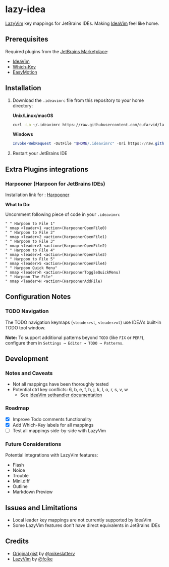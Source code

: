 # lazy-idea

[LazyVim](https://github.com/LazyVim/LazyVim) key mappings for JetBrains IDEs. Making [IdeaVim](https://github.com/JetBrains/ideavim) feel like home.

## Prerequisites

Required plugins from the [JetBrains Marketplace](https://plugins.jetbrains.com):

- [IdeaVim](https://github.com/JetBrains/ideavim)
- [Which-Key](https://github.com/TheBlob42/idea-which-key)
- [EasyMotion](https://github.com/AlexPl292/IdeaVim-EasyMotion)

## Installation

1. Download the `.ideavimrc` file from this repository to your home directory:

   **Unix/Linux/macOS**

   ```bash
   curl -Lo ~/.ideavimrc https://raw.githubusercontent.com/cufarvid/lazy-idea/refs/heads/main/.ideavimrc
   ```

   **Windows**

   ```powershell
   Invoke-WebRequest -OutFile "$HOME/.ideavimrc" -Uri https://raw.githubusercontent.com/cufarvid/lazy-idea/refs/heads/main/.ideavimrc
   ```

2. Restart your JetBrains IDE

## Extra Plugins integrations

### Harpooner (Harpoon for JetBrains IDEs)

Installation link for : [Harpooner](https://plugins.jetbrains.com/plugin/21796-harpooner)

**What to Do**:

Uncomment following piece of code in your `.ideavimrc`
```
" " Harpoon to File 1"
" nmap <leader>1 <action>(HarpoonerOpenFile0)
" " Harpoon to File 2"
" nmap <leader>2 <action>(HarpoonerOpenFile1)
" " Harpoon to File 3"
" nmap <leader>3 <action>(HarpoonerOpenFile2)
" " Harpoon to File 4"
" nmap <leader>4 <action>(HarpoonerOpenFile3)
" " Harpoon to File 5"
" nmap <leader>5 <action>(HarpoonerOpenFile4)
" " Harpoon Quick Menu"
" nmap <leader>h <action>(HarpoonerToggleQuickMenu)
" " Harpoon The File"
" nmap <leader>H <action>(HarpoonerAddFile)
```

## Configuration Notes

### TODO Navigation

The TODO navigation keymaps (`<leader>st`, `<leader>xt`) use IDEA's built-in TODO tool window.

**Note:** To support additional patterns beyond `TODO` (like `FIX` or `PERF`), configure them in `Settings → Editor → TODO → Patterns`.

## Development

### Notes and Caveats

- Not all mappings have been thoroughly tested
- Potential ctrl key conflicts: 6, b, e, f, h, j, k, l, o, r, s, v, w
  - See [IdeaVim sethandler documentation](https://github.com/JetBrains/ideavim/blob/master/doc/sethandler.md)

### Roadmap

- [x] Improve Todo comments functionality
- [x] Add Which-Key labels for all mappings
- [ ] Test all mappings side-by-side with LazyVim

### Future Considerations

Potential integrations with LazyVim features:

- Flash
- Noice
- Trouble
- Mini.diff
- Outline
- Markdown Preview

## Issues and Limitations

- Local leader key mappings are not currently supported by IdeaVim
- Some LazyVim features don't have direct equivalents in JetBrains IDEs

## Credits

- [Original gist](https://gist.github.com/mikeslattery/d2f2562e5bbaa7ef036cf9f5a13deff5) by [@mikeslattery](https://github.com/mikeslattery)
- [LazyVim](https://github.com/LazyVim/LazyVim) by [@folke](https://github.com/folke)
